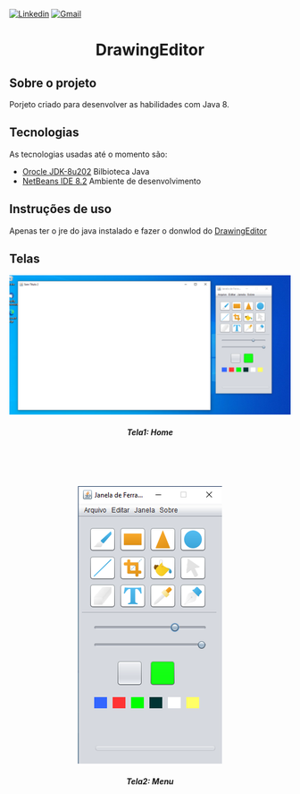 [![Linkedin](https://img.shields.io/badge/LinkedIn-blue?style=for-the-badge&logo=Linkedin)](https://www.linkedin.com/in/clodoaldo-ribeiro-2a3049a6/) [![Gmail](https://img.shields.io/badge/-Gmail-c14438?style=for-the-badge&logo=Gmail&logoColor=white&link=mailto:clodoribeiro38@gmail.com)](mailto:clodoribeiro38@gmail.com)


<h1 align="center">DrawingEditor</h1>

<!-- ABOUT THE PROJECT -->
## Sobre o projeto

Porjeto criado para desenvolver as habilidades com Java 8.

## Tecnologias
As tecnologias usadas até o momento são:

* [Orocle JDK-8u202](https://www.oracle.com/br/java/technologies/javase-downloads.html) Bilbioteca Java
* [NetBeans IDE 8.2](https://netbeans.org/downloads/8.2/rc/) Ambiente de desenvolvimento



## Instruções de uso
Apenas ter o jre do java instalado e fazer o donwlod do [DrawingEditor](https://github.com/ClodoaldoRibeiro/DrawingEditor/blob/master/dist/DrawingEditor.jar)
## Telas
<p align="center">
<img src="https://github.com/ClodoaldoRibeiro/DrawingEditor/blob/master/Screenshot/Editor.png" alt="Proffy"/>
<h5 align="center">Tela1: Home</h5>
</p>
<br /> 
<br /> 
<br /> 
<p align="center">
<img src="https://github.com/ClodoaldoRibeiro/DrawingEditor/blob/master/Screenshot/menu.png" alt="Proffy"/>
<h5 align="center">Tela2: Menu </h5>
</p>





<!-- MARKDOWN LINKS & IMAGES -->
[contributors-shield]: https://img.shields.io/github/contributors/lucasbarrossantos/vagasonline.svg?style=flat-square
[contributors-url]: https://github.com/lucasbarrossantos/vagasonline/graphs/contributors
[linkedin-shield]: https://img.shields.io/badge/-LinkedIn-black.svg?style=flat-square&logo=linkedin&colorB=555
[linkedin-url]: https://www.linkedin.com/in/clodoaldo-ribeiro-2a3049a6/



